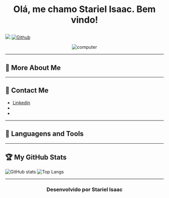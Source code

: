 # <p align="center"> Olá, me chamo Stariel Isaac. Bem vindo! </p>

![](https://visitor-badge.laobi.icu/badge?page_id=StarielIsaac)
[![Github](https://img.shields.io/github/followers/CharalambosIoannou?label=Follow&style=social)](https://github.com/StarielIsaac)

<p align="center">
  <img src="https://user-images.githubusercontent.com/94204429/143463195-d67b5b34-c76a-439f-9616-04f8d9850779.png" alt="computer"> 
</p>

---

## 🎯 More About Me

---

## 📧 Contact Me 
* [Linkedin](https://www.linkedin.com/in/stariel-isaac-oliveira-fernandes-2609191ba/)
*
*
---
## 🥇 Languagens and Tools
  
---

## 🏆 My GitHub Stats
![GitHub stats](https://github-readme-stats.vercel.app/api?username=StarielIsaac&show_icons=true&theme=tokyonight)
![Top Langs](https://github-readme-stats.vercel.app/api/top-langs/?username=StarielIsaac&theme=tokyonight)

---

<h3><p align="center">
  Desenvolvido por Stariel Isaac
</p></h3>
